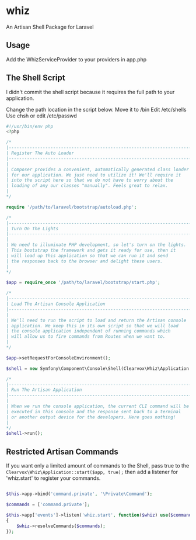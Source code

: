 whiz
====

An Artisan Shell Package for Laravel

## Usage

Add the WhizServiceProvider to your providers in app.php

## The Shell Script

I didn't commit the shell script because it requires the full path to your application.

Change the path location in the script below.
Move it to /bin
Edit /etc/shells
Use chsh or edit /etc/passwd

```php
#!/usr/bin/env php
<?php

/*
|--------------------------------------------------------------------------
| Register The Auto Loader
|--------------------------------------------------------------------------
|
| Composer provides a convenient, automatically generated class loader
| for our application. We just need to utilize it! We'll require it
| into the script here so that we do not have to worry about the
| loading of any our classes "manually". Feels great to relax.
|
*/

require '/path/to/laravel/bootstrap/autoload.php';

/*
|--------------------------------------------------------------------------
| Turn On The Lights
|--------------------------------------------------------------------------
|
| We need to illuminate PHP development, so let's turn on the lights.
| This bootstrap the framework and gets it ready for use, then it
| will load up this application so that we can run it and send
| the responses back to the browser and delight these users.
|
*/

$app = require_once '/path/to/laravel/bootstrap/start.php';

/*
|--------------------------------------------------------------------------
| Load The Artisan Console Application
|--------------------------------------------------------------------------
|
| We'll need to run the script to load and return the Artisan console
| application. We keep this in its own script so that we will load
| the console application independent of running commands which
| will allow us to fire commands from Routes when we want to.
|
*/

$app->setRequestForConsoleEnvironment();

$shell = new Symfony\Component\Console\Shell(Clearvox\Whiz\Application::start($app));

/*
|--------------------------------------------------------------------------
| Run The Artisan Application
|--------------------------------------------------------------------------
|
| When we run the console application, the current CLI command will be
| executed in this console and the response sent back to a terminal
| or another output device for the developers. Here goes nothing!
|
*/
$shell->run();


```

## Restricted Artisan Commands

If you want only a limited amount of commands to the Shell, pass true to the `Clearvox\Whiz\Application::start($app, true);`
then add a listener for 'whiz.start' to register your commands.

```php

$this->app->bind('command.private', '\Private\Command');

$commands = ['command.private'];

$this->app['events']->listen('whiz.start', function($whiz) use($commands)
{
    $whiz->resolveCommands($commands);
});
```
